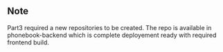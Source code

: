 ## Note

Part3 required a new repositories to be created. The repo is available in phonebook-backend which
is complete deployement ready with required frontend build.
